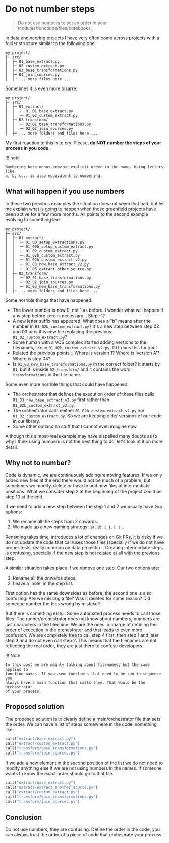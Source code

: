 # Do not number steps

> Do not use numbers to set an order in your modules/functions/files/notebooks.

In data engineering projects I have very often come across projects with a
folder structure similar to the following one:

```
my_project/
├─ src/
│  ├─ 01_base_extract.py
│  ├─ 02_custom_extract.py
│  ├─ 03_base_transformations.py
│  ├─ 04_join_sources.py
│  ├─ ... more files here ...
```

Sometimes it is even more bizarre:

```
my_project/
├─ src/
│  ├─ 01_extract/
│  │  ├─ 01_01_base_extract.py
│  │  ├─ 01_02_custom_extract.py
│  ├─ 02_transform/
│  │  ├─ 02_01_base_transformations.py
│  │  ├─ 02_02_join_sources.py
│  ├─ ... more folders and files here ...
```

My first reaction to this is to cry. Please, **do NOT number the steps of your
process in you code**.

!!! note

    Numbering here means provide explicit order in the name. Using letters like
    a, b, c... is also equivalent to numbering.


## What will happen if you use numbers

In these two previous examples the situation does not seem that bad, but let me
explain what is going to happen when those greenfield projects have been active
for a few more months. All points to the second example evolving to something
like:

```
my_project/
├─ src/
│  ├─ 01_extract/
│  │  ├─ 01_00_setup_extractions.py
│  │  ├─ 01_00b_setup_custom_extract.py
│  │  ├─ 01_02_custom_extract.py
│  │  ├─ 01_02b_custom_extract.py
│  │  ├─ 01_02b_custom_extract_v2.py
│  │  ├─ 01_03_new_base_extract_v2.py
│  │  ├─ 01_05_extract_other_source.py
│  ├─ 02_transform/
│  │  ├─ 02_01_base_transformations.py
│  │  ├─ 02_02_join_sources.py
│  │  ├─ 01_03_new_base_transformations.py
│  ├─ ... more folders and files here ...
```

Some horrible things that have happened:

* The lower number is now 0, not 1 as before. I wonder what will happen if any
step before zero is necessary... Step -1?
* A new letter suffix has appeared. What does a "b" means after the number in
`01_02b_custom_extract.py`? It's a new step between step 02 and 03 or is this
new file replacing the previous `01_02_custom_extract.py`?
* Some human with a VCS complex started adding versions to the filenames, like
in `01_02b_custom_extract_v2.py`. GIT does this for you!
* Related the previous points... Where is version 1? Where is 'version A'?
Where is step 04?
* Is `01_03_new_base_transformations.py` in the correct folder? It starts by
`01`, but it is inside `02_transform/` and it contains the word
`transformations` in the file name.

Some even more horrible things that could have happened:

* The orchestrator that defines the execution order of these files calls
`01_03_new_base_extract_v2.py` first rather than `01_02b_custom_extract_v2.py`.
* The orchestrator calls neither `01_02b_custom_extract_v2.py` nor
`01_02_custom_extract.py`. So we are keeping older versions of our code in our
library.
* Some other outlandish stuff that I cannot even imagine now.

Although this almost-real example may have dispelled many doubts as to why I
think using numbers is not the best thing to do, let's look at it on more
detail.


## Why not to number?

Code is dynamic, we are continuously adding/removing features. If we only added
new files at the end there would not be much of a problem, but sometimes we
modify, delete or have to add new files at intermediate positions. What we
consider step 2 at the beginning of the project could be step 10 at the end.

If we need to add a new step between the step 1 and 2 we usually have two
options:

1. We rename all the steps from 2 onwards.
2. We made up a new naming strategy: `1a`, `1b`, `1_1`, `1.1`...

Renaming takes time, introduces a lot of changes on Git PRs, it is risky if we
do not update the code that call/uses those files (specially if we do not have
proper tests, really common on data projects)... Creating intermediate steps is
confusing, specially if the new step is not related at all with the previous
step.

A similar situation takes place if we remove one step. Our two options are:

1. Rename all the onwards steps.
2. Leave a 'hole' in the step list.

First option has the same downsides as before, the second one is also confusing:
Are we missing a file? Was it deleted for some reason? Did someone number the
files wrong by mistake?

But there is something else... Some automated process needs to call those files.
The runner/orchestrator does not know about numbers, numbers are just characters
in the filename. We are the ones in charge of defining the order of execution
in the orchestrator and that leads to even more confusion. We are completely
free to call step 4 first, then step 1 and later step 3 and do not even call
step 2. This means that the filenames are not reflecting the real order, they
are just there to confuse developers.

!!! Note

    In this post we are mainly talking about filenames, but the same applies to
    function names. If you have functions that need to be run in sequence you
    always have a main function that calls them. That would be the orchestrator
    of your process.


## Proposed solution

The proposed solution is to clearly define a main/orchestrator file that sets
the order. We can have a list of steps somewhere in the code, something like:

```orchestrator.py
call("extract/base_extract.py")
call("extract/custom_extract.py")
call("transform/base_transformations.py")
call("transform/join_sources.py")
```

If we add a new element in the second position of the list we do not need to
modify anything else if we are not using numbers in the names. If someone wants
to know the exact order should go to that file.

```orchestrator.py with new step added
call("extract/base_extract.py")
call("extract/extract_another_source.py")
call("extract/custom_extract.py")
call("transform/base_transformations.py")
call("transform/join_sources.py")
```


## Conclusion

Do not use numbers, they are confusing. Define the order in the code, you can
always trust the order of a piece of code that orchestrate your process.
